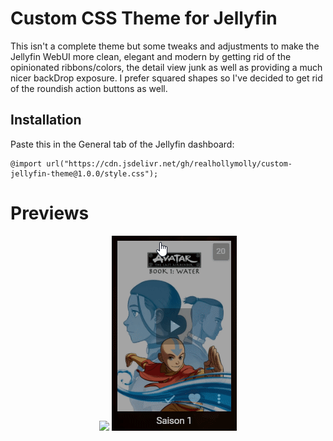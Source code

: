 # Custom CSS Theme for Jellyfin


This isn't a complete theme but some tweaks and adjustments to make the Jellyfin WebUI more clean, elegant and modern by getting rid of the opinionated ribbons/colors, the detail view junk as well as providing a much nicer backDrop exposure.
I prefer squared shapes so I've decided to get rid of the roundish action buttons as well.

## Installation

Paste this in the General tab of the Jellyfin dashboard:

    @import url("https://cdn.jsdelivr.net/gh/realhollymolly/custom-jellyfin-theme@1.0.0/style.css");



# Previews

<div style="text-align: center;">
<img src="https://raw.githubusercontent.com/RealHollyMolly/custom-jellyfin-theme/main/previews/preview_details.gif" />
<img src="https://raw.githubusercontent.com/RealHollyMolly/custom-jellyfin-theme/main/previews/preview_actions.gif" />
</div>
